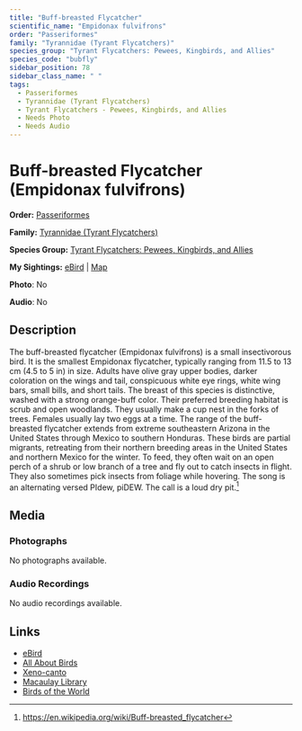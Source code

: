 ```yaml
---
title: "Buff-breasted Flycatcher"
scientific_name: "Empidonax fulvifrons"
order: "Passeriformes"
family: "Tyrannidae (Tyrant Flycatchers)"
species_group: "Tyrant Flycatchers: Pewees, Kingbirds, and Allies"
species_code: "bubfly"
sidebar_position: 78
sidebar_class_name: " "
tags: 
  - Passeriformes
  - Tyrannidae (Tyrant Flycatchers)
  - Tyrant Flycatchers - Pewees, Kingbirds, and Allies
  - Needs Photo
  - Needs Audio
---
```


# Buff-breasted Flycatcher (Empidonax fulvifrons)

**Order:** [Passeriformes](/tags/passeriformes)

**Family:** [Tyrannidae (Tyrant Flycatchers)](/tags/tyrannidae-tyrant-flycatchers)

**Species Group:** [Tyrant Flycatchers: Pewees, Kingbirds, and Allies](/tags/tyrant-flycatchers-pewees-kingbirds-and-allies)

**My Sightings:** [eBird](https://ebird.org/lifelist?r=world&time=life&spp=bubfly) | [Map](/map?species_code=bubfly)

**Photo**: No 

**Audio**: No

## Description
The buff-breasted flycatcher (Empidonax fulvifrons) is a small insectivorous bird. It is the smallest Empidonax flycatcher, typically ranging from 11.5 to 13 cm (4.5 to 5 in) in size.
Adults have olive gray upper bodies, darker coloration on the wings and tail, conspicuous white eye rings, white wing bars, small bills, and short tails. The breast of this species is distinctive, washed with a strong orange-buff color.
Their preferred breeding habitat is scrub and open woodlands.   They usually make a cup nest in the forks of trees.  Females usually lay two eggs at a time.
The range of the buff-breasted flycatcher extends from extreme southeastern Arizona in the United States through Mexico to southern Honduras.
These birds are partial migrants, retreating from their northern breeding areas in the United States and northern Mexico for the winter.
To feed, they often wait on an open perch of a shrub or low branch of a tree and fly out to catch insects in flight. They also sometimes pick insects from foliage while hovering.
The song is an alternating versed  PIdew, piDEW.  The call is a loud dry pit.[^1]

[^1]: https://en.wikipedia.org/wiki/Buff-breasted_flycatcher

## Media
### Photographs
No photographs available.

### Audio Recordings
No audio recordings available.

## Links
* [eBird](https://ebird.org/species/bubfly) 
* [All About Birds](https://www.allaboutbirds.org/guide/bubfly) 
* [Xeno-canto](https://www.xeno-canto.org/species/empidonax-fulvifrons) 
* [Macaulay Library](https://search.macaulaylibrary.org/catalog?taxonCode=bubfly&sort=rating_rank_desc)
* [Birds of the World](https://birdsoftheworld.org/bow/species/bubfly)
